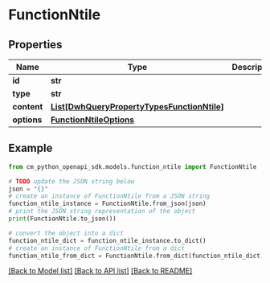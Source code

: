 # FunctionNtile


## Properties

Name | Type | Description | Notes
------------ | ------------- | ------------- | -------------
**id** | **str** |  | [optional] 
**type** | **str** |  | 
**content** | [**List[DwhQueryPropertyTypesFunctionNtile]**](DwhQueryPropertyTypesFunctionNtile.md) |  | 
**options** | [**FunctionNtileOptions**](FunctionNtileOptions.md) |  | [optional] 

## Example

```python
from cm_python_openapi_sdk.models.function_ntile import FunctionNtile

# TODO update the JSON string below
json = "{}"
# create an instance of FunctionNtile from a JSON string
function_ntile_instance = FunctionNtile.from_json(json)
# print the JSON string representation of the object
print(FunctionNtile.to_json())

# convert the object into a dict
function_ntile_dict = function_ntile_instance.to_dict()
# create an instance of FunctionNtile from a dict
function_ntile_from_dict = FunctionNtile.from_dict(function_ntile_dict)
```
[[Back to Model list]](../README.md#documentation-for-models) [[Back to API list]](../README.md#documentation-for-api-endpoints) [[Back to README]](../README.md)



